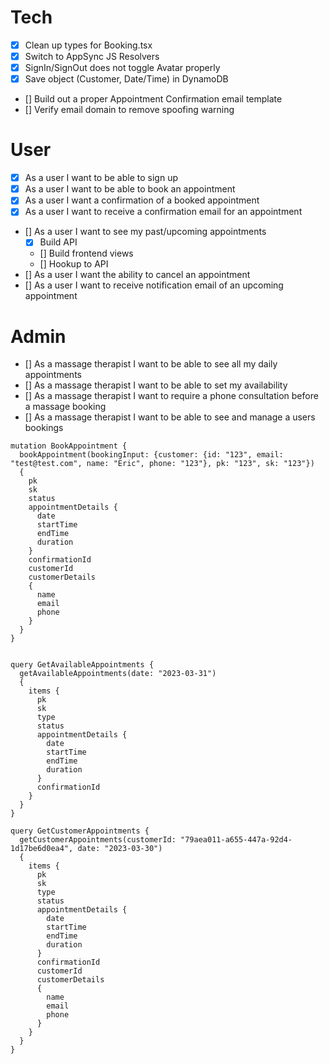 # Tech

- [x] Clean up types for Booking.tsx
- [x] Switch to AppSync JS Resolvers
- [x] SignIn/SignOut does not toggle Avatar properly
- [x] Save object (Customer, Date/Time) in DynamoDB
- [] Build out a proper Appointment Confirmation email template
- [] Verify email domain to remove spoofing warning

# User

- [x] As a user I want to be able to sign up
- [x] As a user I want to be able to book an appointment
- [x] As a user I want a confirmation of a booked appointment
- [x] As a user I want to receive a confirmation email for an appointment
- [] As a user I want to see my past/upcoming appointments
  - [x] Build API
  - [] Build frontend views
  - [] Hookup to API
- [] As a user I want the ability to cancel an appointment
- [] As a user I want to receive notification email of an upcoming appointment

# Admin

- [] As a massage therapist I want to be able to see all my daily appointments
- [] As a massage therapist I want to be able to set my availability
- [] As a massage therapist I want to require a phone consultation before a massage booking
- [] As a massage therapist I want to be able to see and manage a users bookings

```
mutation BookAppointment {
  bookAppointment(bookingInput: {customer: {id: "123", email: "test@test.com", name: "Eric", phone: "123"}, pk: "123", sk: "123"})
  {
    pk
    sk
    status
    appointmentDetails {
      date
      startTime
      endTime
      duration
    }
    confirmationId
    customerId
    customerDetails
    {
      name
      email
      phone
    }
  }
}


query GetAvailableAppointments {
  getAvailableAppointments(date: "2023-03-31")
  {
    items {
      pk
      sk
      type
      status
      appointmentDetails {
        date
        startTime
        endTime
        duration
      }
      confirmationId
    }
  }
}

query GetCustomerAppointments {
  getCustomerAppointments(customerId: "79aea011-a655-447a-92d4-1d17be6d0ea4", date: "2023-03-30")
  {
    items {
      pk
      sk
      type
      status
      appointmentDetails {
        date
        startTime
        endTime
        duration
      }
      confirmationId
      customerId
      customerDetails
      {
        name
        email
        phone
      }
    }
  }
}
```
